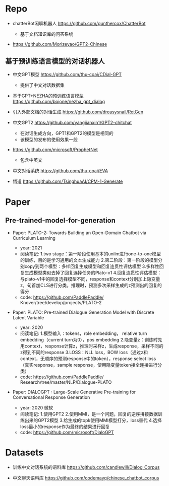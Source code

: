 
# Repo
- chatterBot闲聊机器人   https://github.com/gunthercox/ChatterBot
  - 基于文档知识库的问答系统
  
- https://github.com/Morizeyao/GPT2-Chinese

## 基于预训练语言模型的对话机器人

- 中文GPT模型 https://github.com/thu-coai/CDial-GPT  
  - 提供了中文对话数据集
  
- 基于GPT+NEZHA的预训练语言模型 https://github.com/bojone/nezha_gpt_dialog

- 引入外部文档的对话生成 https://github.com/dreasysnail/RetGen

- 中文GPT2 https://github.com/yangjianxin1/GPT2-chitchat
  - 在对话生成方向，GPT1和GPT2的模型是相同的
  - 该模型的发布的使用效果一般

- https://github.com/microsoft/ProphetNet
  - 包含中英文
  
- 中文对话系统 https://github.com/thu-coai/EVA

- 悟道 https://github.com/TsinghuaAI/CPM-1-Generate
  

# Paper

## Pre-trained-model-for-generation

- Paper: PLATO-2: Towards Building an Open-Domain Chatbot via Curriculum Learning
  - year: 2021
  - 阅读笔记: 
    1.two stage：第一阶段使用基本的unilm进行one-to-one模型的训练，目的是学习通用的文本生成能力
    2.第二阶段：第一阶段的模型分别copy到两个模型：多样回复生成模型和回复连贯性评估模型
    3.多样性回复生成模型类似去掉了回复选择任务的Plato-v1
    4.回复连贯性评估模型：与plato-v1中的回复选择模型不同，response和context分别加上隐变量z，句首加CLS进行分类。推理时，预测多次采样生成的z预测出的回复的得分
  - code: https://github.com/PaddlePaddle/ Knover/tree/develop/projects/PLATO-2

- Paper: PLATO: Pre-trained Dialogue Generation Model with Discrete Latent Variable
  - year: 2020
  - 阅读笔记: 
    1.模型输入：tokens，role embedding， relative turn embedding（current turn为0），pos embedding
    2.隐变量z：训练时先用context，response计算z，推理时采样z，生成response，采样不同的z得到不同的response
    3.LOSS：NLL loss，BOW loss（通过z和context，无顺序的预测response中的token），response select loss（真实response，sample response，使用隐变量token接全连接进行分类）
  - code: https://github.com/PaddlePaddle/ Research/tree/master/NLP/Dialogue-PLATO
  
- Paper: DIALOGPT : Large-Scale Generative Pre-training for Conversational Response Generation
  - year: 2020 微软
  - 阅读笔记: 
    1.使用GPT2
    2.使用MMI，是一个问题，回复的逆序拼接数据训练出来的GPT2模型
    3.给生成的topk使用MMI模型打分，loss替代
    4.选择loss最小的response作为最终的结果进行回复
  - code: https://github.com/microsoft/DialoGPT


# Datasets

- 训练中文对话系统的语料库 https://github.com/candlewill/Dialog_Corpus

- 中文聊天语料库 https://github.com/codemayq/chinese_chatbot_corpus